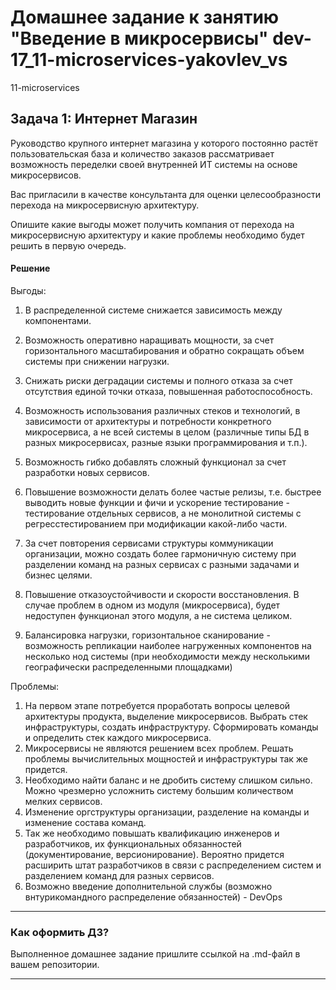 # Домашнее задание к занятию "Введение в микросервисы" dev-17_11-microservices-yakovlev_vs
11-microservices

## Задача 1: Интернет Магазин

Руководство крупного интернет магазина у которого постоянно растёт пользовательская база и количество заказов рассматривает возможность переделки своей внутренней ИТ системы на основе микросервисов. 

Вас пригласили в качестве консультанта для оценки целесообразности перехода на микросервисную архитектуру. 

Опишите какие выгоды может получить компания от перехода на микросервисную архитектуру и какие проблемы необходимо будет решить в первую очередь.

#### Решение


Выгоды:
1. В распределенной системе снижается зависимость между компонентами.

2. Возможность оперативно наращивать мощности, за счет горизонтального масштабирования и обратно сокращать объем системы при снижении нагрузки.

3. Снижать риски деградации системы и полного отказа за счет отсутствия единой точки отказа, повышенная работоспособность.

4. Возможность использования различных стеков и технологий, в зависимости от архитектуры и потребности конкретного микросервиса, а не всей системы в целом (различные типы БД в разных микросервисах, разные языки программирования и т.п.).

5. Возможность гибко добавлять сложный функционал за счет разработки новых сервисов.

6. Повышение возможности делать более частые релизы, т.е. быстрее выводить новые функции и фичи и ускорение тестирование - тестирование отдельных сервисов, а не монолитной системы с регресстестированием при модификации какой-либо части.

7. За счет повторения сервисами структуры коммуникации организации, можно создать более гармоничную систему при разделении команд на разных сервисах с разными задачами и бизнес целями.

8. Повышение отказоустойчивости и скорости восстановления. В случае проблем в одном из модуля (микросервиса), будет недоступен функционал этого модуля, а не система целиком.

9. Балансировка нагрузки, горизонтальное сканирование - возможность репликации наиболее нагруженных компонентов на несколько нод системы (при необходимости между несколькими географически распределенными площадками)



Проблемы:
1. На первом этапе потребуется проработать вопросы целевой архитектуры продукта, выделение микросервисов. Выбрать стек инфраструктуры, создать инфраструктуру. Сформировать команды и определить стек каждого микросервиса.
2. Микросервисы не являются решением всех проблем. Решать проблемы вычислительных мощностей и инфраструктуры так же придется.
3. Необходимо найти баланс и не дробить систему слишком сильно. Можно чрезмерно усложнить систему большим количеством мелких сервисов.
4. Изменение оргструктуры организации, разделение на команды и изменение состава команд.
5. Так же необходимо повышать квалификацию инженеров и разработчиков, их функциональных обязанностей (документирование, версионирование). Вероятно придется расширить штат разработчиков в связи с распределением систем и разделением команд для разных сервисов.
6. Возможно введение дополнительной службы (возможно внтурикомандного распределение обязанностей) - DevOps


---

### Как оформить ДЗ?

Выполненное домашнее задание пришлите ссылкой на .md-файл в вашем репозитории.

---